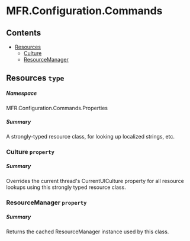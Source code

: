 <a name='assembly'></a>
# MFR.Configuration.Commands

## Contents

- [Resources](#T-MFR-Objects-Configuration-Commands-Properties-Resources 'MFR.Configuration.Commands.Properties.Resources')
  - [Culture](#P-MFR-Objects-Configuration-Commands-Properties-Resources-Culture 'MFR.Configuration.Commands.Properties.Resources.Culture')
  - [ResourceManager](#P-MFR-Objects-Configuration-Commands-Properties-Resources-ResourceManager 'MFR.Configuration.Commands.Properties.Resources.ResourceManager')

<a name='T-MFR-Objects-Configuration-Commands-Properties-Resources'></a>
## Resources `type`

##### Namespace

MFR.Configuration.Commands.Properties

##### Summary

A strongly-typed resource class, for looking up localized strings, etc.

<a name='P-MFR-Objects-Configuration-Commands-Properties-Resources-Culture'></a>
### Culture `property`

##### Summary

Overrides the current thread's CurrentUICulture property for all
  resource lookups using this strongly typed resource class.

<a name='P-MFR-Objects-Configuration-Commands-Properties-Resources-ResourceManager'></a>
### ResourceManager `property`

##### Summary

Returns the cached ResourceManager instance used by this class.
